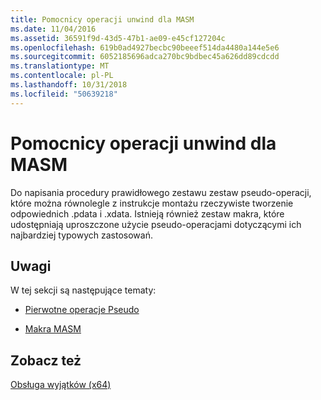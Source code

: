 ```yaml
---
title: Pomocnicy operacji unwind dla MASM
ms.date: 11/04/2016
ms.assetid: 36591f9d-43d5-47b1-ae09-e45cf127204c
ms.openlocfilehash: 619b0ad4927becbc90beeef514da4480a144e5e6
ms.sourcegitcommit: 6052185696adca270bc9bdbec45a626dd89cdcdd
ms.translationtype: MT
ms.contentlocale: pl-PL
ms.lasthandoff: 10/31/2018
ms.locfileid: "50639218"
---
```

# <a name="unwind-helpers-for-masm"></a>Pomocnicy operacji unwind dla MASM

Do napisania procedury prawidłowego zestawu zestaw pseudo-operacji, które można równolegle z instrukcje montażu rzeczywiste tworzenie odpowiednich .pdata i .xdata. Istnieją również zestaw makra, które udostępniają uproszczone użycie pseudo-operacjami dotyczącymi ich najbardziej typowych zastosowań.

## <a name="remarks"></a>Uwagi

W tej sekcji są następujące tematy:

- [Pierwotne operacje Pseudo](../build/raw-pseudo-operations.md)

- [Makra MASM](../build/masm-macros.md)

## <a name="see-also"></a>Zobacz też

[Obsługa wyjątków (x64)](../build/exception-handling-x64.md)